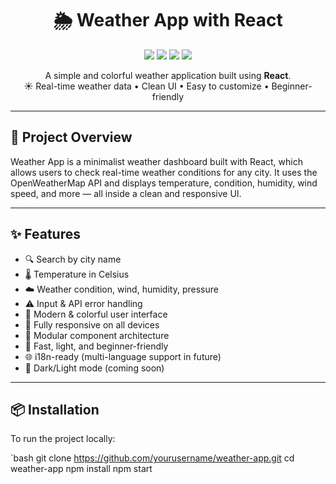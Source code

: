 <h1 align="center">🌦️ Weather App with React</h1>

<p align="center">
  <img src="https://img.shields.io/badge/React-18.x-blue?logo=react" />
  <img src="https://img.shields.io/badge/API-OpenWeather-orange" />
  <img src="https://img.shields.io/badge/Status-Completed-brightgreen" />
  <img src="https://img.shields.io/badge/Open%20Source-%E2%9D%A4-red" />
</p>

<p align="center">
  A simple and colorful weather application built using <strong>React</strong>.<br>
  ☀️ Real-time weather data • Clean UI • Easy to customize • Beginner-friendly
</p>

---


## 📌 Project Overview

Weather App is a minimalist weather dashboard built with React, which allows users to check real-time weather conditions for any city. It uses the OpenWeatherMap API and displays temperature, condition, humidity, wind speed, and more — all inside a clean and responsive UI.

---

## ✨ Features

+ 🔍 Search by city name
+ 🌡️ Temperature in Celsius
+ ☁️ Weather condition, wind, humidity, pressure
+ ⚠️ Input & API error handling
+ 🎨 Modern & colorful user interface
+ 📱 Fully responsive on all devices
+ 🧩 Modular component architecture
+ 🚀 Fast, light, and beginner-friendly
+ 🌐 i18n-ready (multi-language support in future)
+ 🌙 Dark/Light mode (coming soon)

---

## 📦 Installation

To run the project locally:

`bash
git clone https://github.com/yourusername/weather-app.git
cd weather-app
npm install
npm start
